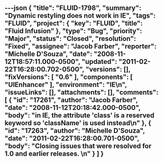 ---json
{
  "title": "FLUID-1798",
  "summary": "Dynamic restyling does not work in IE",
  "tags": "FLUID",
  "project": {
    "key": "FLUID",
    "title": "Fluid Infusion"
  },
  "type": "Bug",
  "priority": "Major",
  "status": "Closed",
  "resolution": "Fixed",
  "assignee": "Jacob Farber",
  "reporter": "Michelle D'Souza",
  "date": "2008-11-12T18:57:11.000-0500",
  "updated": "2011-02-22T16:28:00.702-0500",
  "versions": [],
  "fixVersions": [
    "0.6"
  ],
  "components": [
    "UIEnhancer"
  ],
  "environment": "IE\n",
  "issueLinks": [],
  "attachments": [],
  "comments": [
    {
      "id": "17261",
      "author": "Jacob Farber",
      "date": "2008-11-12T20:18:42.000-0500",
      "body": "in IE, the attribute 'class' is a reserved keyword so 'className' is used instead\n"
    },
    {
      "id": "17263",
      "author": "Michelle D'Souza",
      "date": "2011-02-22T16:28:00.701-0500",
      "body": "Closing issues that were resolved for 1.0 and earlier releases.&#x20;\n"
    }
  ]
}
---

        